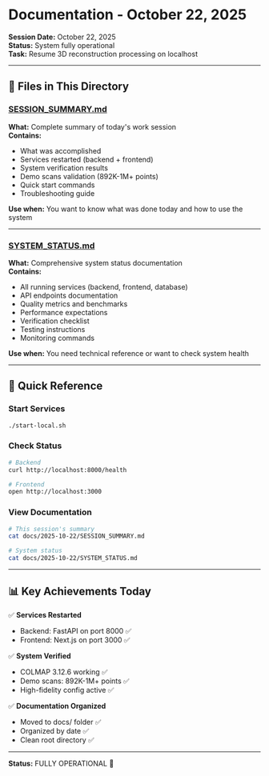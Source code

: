 # Documentation - October 22, 2025

**Session Date:** October 22, 2025  
**Status:** System fully operational  
**Task:** Resume 3D reconstruction processing on localhost

---

## 📄 Files in This Directory

### [SESSION_SUMMARY.md](./SESSION_SUMMARY.md)
**What:** Complete summary of today's work session  
**Contains:**
- What was accomplished
- Services restarted (backend + frontend)
- System verification results
- Demo scans validation (892K-1M+ points)
- Quick start commands
- Troubleshooting guide

**Use when:** You want to know what was done today and how to use the system

---

### [SYSTEM_STATUS.md](./SYSTEM_STATUS.md)
**What:** Comprehensive system status documentation  
**Contains:**
- All running services (backend, frontend, database)
- API endpoints documentation
- Quality metrics and benchmarks
- Performance expectations
- Verification checklist
- Testing instructions
- Monitoring commands

**Use when:** You need technical reference or want to check system health

---

## 🎯 Quick Reference

### Start Services
```bash
./start-local.sh
```

### Check Status
```bash
# Backend
curl http://localhost:8000/health

# Frontend
open http://localhost:3000
```

### View Documentation
```bash
# This session's summary
cat docs/2025-10-22/SESSION_SUMMARY.md

# System status
cat docs/2025-10-22/SYSTEM_STATUS.md
```

---

## 📊 Key Achievements Today

✅ **Services Restarted**
- Backend: FastAPI on port 8000 ✅
- Frontend: Next.js on port 3000 ✅

✅ **System Verified**
- COLMAP 3.12.6 working ✅
- Demo scans: 892K-1M+ points ✅
- High-fidelity config active ✅

✅ **Documentation Organized**
- Moved to docs/ folder ✅
- Organized by date ✅
- Clean root directory ✅

---

**Status:** FULLY OPERATIONAL 🚀


